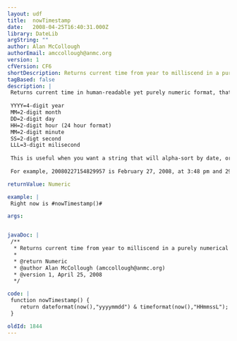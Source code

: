 ```yaml
---
layout: udf
title:  nowTimestamp
date:   2008-04-25T16:40:31.000Z
library: DateLib
argString: ""
author: Alan McCollough
authorEmail: amccollough@anmc.org
version: 1
cfVersion: CF6
shortDescription: Returns current time from year to milliscend in a purely numerical format.
tagBased: false
description: |
 Returns current time in human-readable yet purely numeric format, that format being YYYYMMDDHHMMSSLLL 
 
 YYYY=4-digit year
 MM=2-digit month
 DD=2-digit day
 HH=2-digit hour (24 hour format)
 MM=2-digit minute
 SS=2-digt second
 LLL=3-digit milisecond 
 
 This is useful when you want a string that will alpha-sort by date, or when you want an easy-to-read or at least easy-to-parse timestamp as part of a filename. 
 
 For example, 20080227154829957 is February 27, 2008, at 3:48 pm and 29.957 milliseconds.

returnValue: Numeric

example: |
 Right now is #nowTimestamp()#

args:


javaDoc: |
 /**
  * Returns current time from year to milliscend in a purely numerical format.
  * 
  * @return Numeric 
  * @author Alan McCollough (amccollough@anmc.org) 
  * @version 1, April 25, 2008 
  */

code: |
 function nowTimestamp() {
    return dateformat(now(),"yyyymmdd") & timeformat(now(),"HHmmssL");
 }

oldId: 1844
---
```


